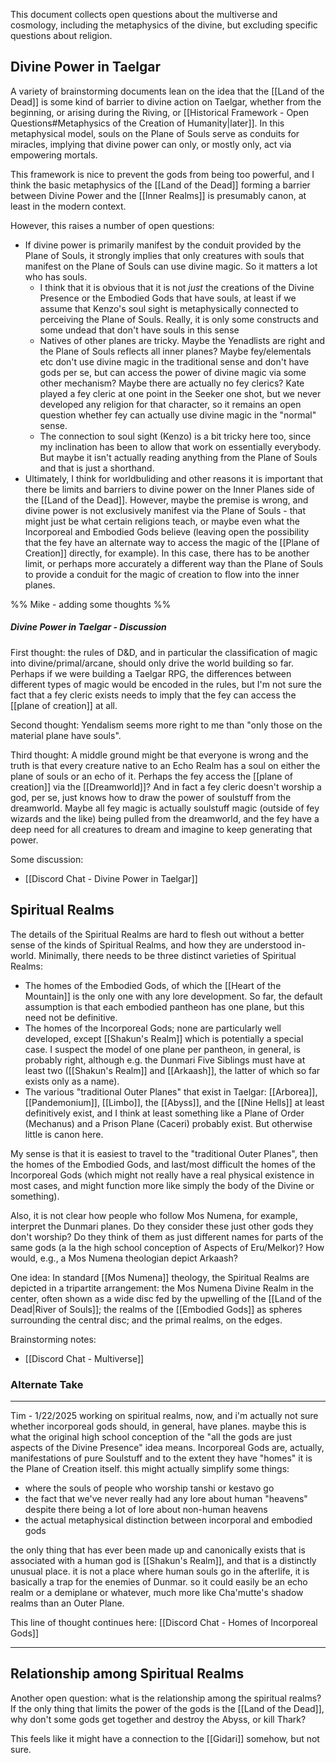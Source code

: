 This document collects open questions about the multiverse and cosmology, including the metaphysics of the divine, but excluding specific questions about religion. 

## Divine Power in Taelgar

A variety of brainstorming documents lean on the idea that the [[Land of the Dead]] is some kind of barrier to divine action on Taelgar, whether from the beginning, or arising during the Riving, or [[Historical Framework - Open Questions#Metaphysics of the Creation of Humanity|later]]. In this metaphysical model, souls on the Plane of Souls serve as conduits for miracles, implying that divine power can only, or mostly only, act via empowering mortals. 

This framework is nice to prevent the gods from being too powerful, and I think the basic metaphysics of the [[Land of the Dead]] forming a barrier between Divine Power and the [[Inner Realms]] is presumably canon, at least in the modern context. 

However, this raises a number of open questions:

- If divine power is primarily manifest by the conduit provided by the Plane of Souls, it strongly implies that only creatures with souls that manifest on the Plane of Souls can use divine magic. So it matters a lot who has souls. 
	- I think that it is obvious that it is not _just_ the creations of the Divine Presence or the Embodied Gods that have souls, at least if we assume that Kenzo's soul sight is metaphysically connected to perceiving the Plane of Souls. Really, it is only some constructs and some undead that don't have souls in this sense
	- Natives of other planes are tricky. Maybe the Yenadlists are right and the Plane of Souls reflects all inner planes? Maybe fey/elementals etc don't use divine magic in the traditional sense and don't have gods per se, but can access the power of divine magic via some other mechanism? Maybe there are actually no fey clerics? Kate played a fey cleric at one point in the Seeker one shot, but we never developed any religion for that character, so it remains an open question whether fey can actually use divine magic in the "normal" sense. 
	- The connection to soul sight (Kenzo) is a bit tricky here too, since my inclination has been to allow that work on essentially everybody. But maybe it isn't actually reading anything from the Plane of Souls and that is just a shorthand. 
- Ultimately, I think for worldbuliding and other reasons it is important that there be limits and barriers to divine power on the Inner Planes side of the [[Land of the Dead]]. However, maybe the premise is wrong, and divine power is not exclusively manifest via the Plane of Souls - that might just be what certain religions teach, or maybe even what the Incorporeal and Embodied Gods believe (leaving open the possibility that the fey have an alternate way to access the magic of the [[Plane of Creation]] directly, for example). In this case, there has to be another limit, or perhaps more accurately a different way than the Plane of Souls to provide a conduit for the magic of creation to flow into the inner planes. 

%% Mike - adding some thoughts %%
##### Divine Power in Taelgar - Discussion
First thought: the rules of D&D, and in particular the classification of magic into divine/primal/arcane, should only drive the world building so far. Perhaps if we were building a Taelgar RPG, the differences between different types of magic would be encoded in the rules, but I'm not sure the fact that a fey cleric exists needs to imply that the fey can access the [[plane of creation]] at all. 

Second thought: Yendalism seems more right to me than "only those on the material plane have souls".

Third thought: A middle ground might be that everyone is wrong and the truth is that every creature native to an Echo Realm has a soul on either the plane of souls or an echo of it. Perhaps the fey access the [[plane of creation]] via the [[Dreamworld]]? And in fact a fey cleric doesn't worship a god, per se, just knows how to draw the power of soulstuff from the dreamworld. Maybe all fey magic is actually soulstuff magic (outside of fey wizards and the like) being pulled from the dreamworld, and the fey have a deep need for all creatures to dream and imagine to keep generating that power.

Some discussion:
- [[Discord Chat - Divine Power in Taelgar]]

## Spiritual Realms


The details of the Spiritual Realms are hard to flesh out without a better sense of the kinds of Spiritual Realms, and how they are understood in-world. Minimally, there needs to be three distinct varieties of Spiritual Realms:
- The homes of the Embodied Gods, of which the [[Heart of the Mountain]] is the only one with any lore development. So far, the default assumption is that each embodied pantheon has one plane, but this need not be definitive. 
- The homes of the Incorporeal Gods; none are particularly well developed, except [[Shakun's Realm]] which is potentially a special case. I suspect the model of one plane per pantheon, in general, is probably right, although e.g. the Dunmari Five Siblings must have at least two ([[Shakun's Realm]] and [[Arkaash]], the latter of which so far exists only as a name).
- The various "traditional Outer Planes" that exist in Taelgar: [[Arborea]], [[Pandemonium]], [[Limbo]], the [[Abyss]], and the [[Nine Hells]] at least definitively exist, and I think at least something like a Plane of Order (Mechanus) and a Prison Plane (Caceri) probably exist. But otherwise little is canon here. 

My sense is that it is easiest to travel to the "traditional Outer Planes", then the homes of the Embodied Gods, and last/most difficult the homes of the Incorporeal Gods (which might not really have a real physical existence in most cases, and might function more like simply the body of the Divine or something). 

Also, it is not clear how people who follow Mos Numena, for example, interpret the Dunmari planes. Do they consider these just other gods they don't worship? Do they think of them as just different names for parts of the same gods (a la the high school conception of Aspects of Eru/Melkor)? How would, e.g., a Mos Numena theologian depict Arkaash?

One idea:
In standard [[Mos Numena]] theology, the Spiritual Realms are depicted in a tripartite arrangement: the Mos Numena Divine Realm in the center, often shown as a wide disc fed by the upwelling of the [[Land of the Dead|River of Souls]]; the realms of the [[Embodied Gods]] as spheres surrounding the central disc; and the primal realms, on the edges. 

Brainstorming notes:
- [[Discord Chat - Multiverse]]

### Alternate Take

---
Tim - 1/22/2025
working on spiritual realms, now, and i'm actually not sure whether incorporeal gods should, in general, have planes. maybe this is what the original high school conception of the "all the gods are just aspects of the Divine Presence" idea means. Incorporeal Gods are, actually, manifestations of pure Soulstuff and to the extent they have "homes" it is the Plane of Creation itself. this might actually simplify some things:

- where the souls of people who worship tanshi or kestavo go
- the fact that we've never really had any lore about human "heavens" despite there being a lot of lore about non-human heavens
- the actual metaphysical distinction between incorporal and embodied gods

the only thing that has ever been made up and canonically exists that is associated with a human god is [[Shakun's Realm]], and that is a distinctly unusual place. it is not a place where human souls go in the afterlife, it is basically a trap for the enemies of Dunmar. so it could easily be an echo realm or a demiplane or whatever, much more like Cha'mutte's shadow realms than an Outer Plane.

This line of thought continues here: [[Discord Chat - Homes of Incorporeal Gods]]

---

## Relationship among Spiritual Realms

Another open question: what is the relationship among the spiritual realms? If the only thing that limits the power of the gods is the [[Land of the Dead]], why don't some gods get together and destroy the Abyss, or kill Thark? 

This feels like it might have a connection to the [[Gidari]] somehow, but not sure. 
